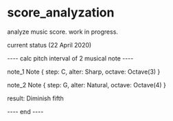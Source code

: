 # score_analyzation
analyze music score. work in progress.



current status (22 April 2020)




---- calc pitch interval of 2 musical note ----

note_1 Note { step: C, alter: Sharp, octave: Octave(3) }

note_2 Note { step: G, alter: Natural, octave: Octave(4) }

result: Diminish fifth

---- end ----

